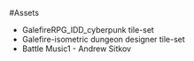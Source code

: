 #Assets
- GalefireRPG_IDD_cyberpunk tile-set
- Galefire-isometric dungeon designer tile-set
- Battle Music1 - Andrew Sitkov
